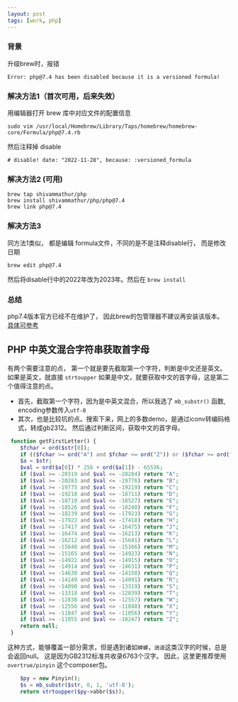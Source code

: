 ```yaml
---
layout: post
tags: [work, php]
---
```


### 背景

升级brew时，报错
```shell
Error: php@7.4 has been disabled because it is a versioned formula!
```

### 解决方法1（首次可用，后来失效）
用编辑器打开 brew 库中对应文件的配置信息
```shell 
sudo vim /usr/local/Homebrew/Library/Taps/homebrew/homebrew-core/Formula/php@7.4.rb 
```
然后注释掉 disable
``` shell
# disable! date: "2022-11-28", because: :versioned_formula
```

### 解决方法2 (可用)
```gitexclude
brew tap shivammathur/php
brew install shivammathur/php/php@7.4
brew link php@7.4
```


### 解决方法3
同方法1类似， 都是编辑 formula文件，不同的是不是注释disable行， 而是修改日期
```gitexclude
brew edit php@7.4
```
然后将disable行中的2022年改为2023年。然后在 `brew install`


### 总结
php7.4版本官方已经不在维护了， 因此brew的包管理器不建议再安装该版本。
[具体可参考](https://docs.brew.sh/Versions)



## PHP 中英文混合字符串获取首字母
有两个需要注意的点， 第一个就是要先截取第一个字符，判断是中文还是英文。 如果是英文，就直接 `strtoupper`
如果是中文，就要获取中文的首字母，这是第二个值得注意的点。

- 首先，截取第一个字符，因为是中英文混合，所以我选了 `mb_substr()` 函数, encoding参数传入`utf-8`
- 其次，也是比较坑的点。搜索下来，网上的多数demo，是通过iconv转编码格式，转成gb2312。 然后通过判断区间，获取中文的首字母。

```php
 function getFirstLetter() {
    $fchar = ord($str[0]);
    if (($fchar >= ord("A") and $fchar <= ord("Z")) or ($fchar >= ord("a") and $fchar <= ord("Z"))) return strtoupper($str[0]);
    $a = $str;
    $val = ord($a[0]) * 256 + ord($a[1]) - 65536;
    if ($val >= -20319 and $val <= -20284) return "A";
    if ($val >= -20283 and $val <= -19776) return "B";
    if ($val >= -19775 and $val <= -19219) return "C";
    if ($val >= -19218 and $val <= -18711) return "D";
    if ($val >= -18710 and $val <= -18527) return "E";
    if ($val >= -18526 and $val <= -18240) return "F";
    if ($val >= -18239 and $val <= -17923) return "G";
    if ($val >= -17922 and $val <= -17418) return "H";
    if ($val >= -17417 and $val <= -16475) return "J";
    if ($val >= -16474 and $val <= -16213) return "K";
    if ($val >= -16212 and $val <= -15641) return "L";
    if ($val >= -15640 and $val <= -15166) return "M";
    if ($val >= -15165 and $val <= -14923) return "N";
    if ($val >= -14922 and $val <= -14915) return "O";
    if ($val >= -14914 and $val <= -14631) return "P";
    if ($val >= -14630 and $val <= -14150) return "Q";
    if ($val >= -14149 and $val <= -14091) return "R";
    if ($val >= -14090 and $val <= -13319) return "S";
    if ($val >= -13318 and $val <= -12839) return "T";
    if ($val >= -12838 and $val <= -12557) return "W";
    if ($val >= -12556 and $val <= -11848) return "X";
    if ($val >= -11847 and $val <= -11056) return "Y";
    if ($val >= -11055 and $val <= -10247) return "Z";
    return null;
 }
```
这种方式，能够覆盖一部分需求，但是遇到诸如`蟑螂`，`逍遥`这类汉字的时候，总是会返回null。 这是因为GB2312标准共收录6763个汉字。
因此，这里更推荐使用 `overtrue/pinyin` 这个composer包。 
```PHP
    $py = new Pinyin();
    $s = mb_substr($str, 0, 1, 'utf-8');
    return strtoupper($py->abbr($s));
```


